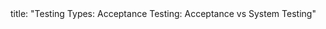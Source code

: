 <frontmatter>
title: "Testing Types: Acceptance Testing: Acceptance vs System Testing"
</frontmatter>

<link rel="stylesheet" href="{{baseUrl}}/css/textbook.css">

<div class="website-content">

<tip-box>
  <include src="outcomes.md" />
</tip-box></p>

<include src="full.md" />

</div>

</div>
